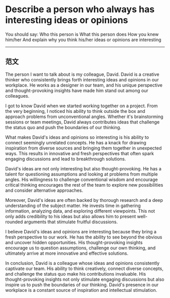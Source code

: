 # Describe a person who always has interesting ideas or opinions
You should say:
    Who this person is
    What this person does
    How you knew him/her
    And explain why you think his/her ideas or opinions are interesting

---

## 范文

The person I want to talk about is my colleague, David. David is a creative thinker who consistently brings forth interesting ideas and opinions in our workplace. He works as a designer in our team, and his unique perspective and thought-provoking insights have made him stand out among our colleagues.

I got to know David when we started working together on a project. From the very beginning, I noticed his ability to think outside the box and approach problems from unconventional angles. Whether it's brainstorming sessions or team meetings, David always contributes ideas that challenge the status quo and push the boundaries of our thinking.

What makes David's ideas and opinions so interesting is his ability to connect seemingly unrelated concepts. He has a knack for drawing inspiration from diverse sources and bringing them together in unexpected ways. This results in innovative and fresh perspectives that often spark engaging discussions and lead to breakthrough solutions.

David's ideas are not only interesting but also thought-provoking. He has a talent for questioning assumptions and looking at problems from multiple angles. His willingness to challenge conventional wisdom and encourage critical thinking encourages the rest of the team to explore new possibilities and consider alternative approaches.

Moreover, David's ideas are often backed by thorough research and a deep understanding of the subject matter. He invests time in gathering information, analyzing data, and exploring different viewpoints. This not only adds credibility to his ideas but also allows him to present well-rounded arguments that stimulate fruitful discussions.

I believe David's ideas and opinions are interesting because they bring a fresh perspective to our work. He has the ability to see beyond the obvious and uncover hidden opportunities. His thought-provoking insights encourage us to question assumptions, challenge our own thinking, and ultimately arrive at more innovative and effective solutions.

In conclusion, David is a colleague whose ideas and opinions consistently captivate our team. His ability to think creatively, connect diverse concepts, and challenge the status quo make his contributions invaluable. His thought-provoking insights not only stimulate engaging discussions but also inspire us to push the boundaries of our thinking. David's presence in our workplace is a constant source of inspiration and intellectual stimulation.